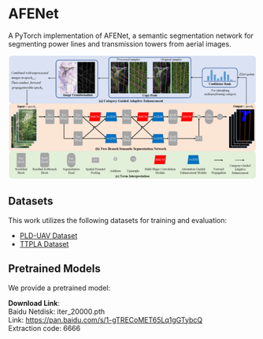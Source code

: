 
# AFENet

A PyTorch implementation of AFENet, a semantic segmentation network for segmenting power lines and transmission towers from aerial images.

![AFENet](AFENet.png)


## Datasets

This work utilizes the following datasets for training and evaluation:
*   [PLD-UAV Dataset](https://github.com/SnorkerHeng/PLD-UAV)
*   [TTPLA Dataset](https://github.com/R3ab/ttpla_dataset.git)

## Pretrained Models

We provide a pretrained model:

**Download Link**:  
Baidu Netdisk: iter_20000.pth  
Link: https://pan.baidu.com/s/1-gTRECoMET65Lq1gGTybcQ  
Extraction code: 6666

```
